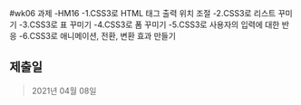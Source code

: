 #wk06 과제
-HM16
-1.CSS3로 HTML 태그 출력 위치 조절
-2.CSS3로 리스트 꾸미기
-3.CSS3로 표 꾸미기
-4.CSS3로 폼 꾸미기
-5.CSS3로 사용자의 입력에 대한 반응
-6.CSS3로 애니메이션, 전환, 변환 효과 만들기
## 제출일
>2021년 04월 08일
